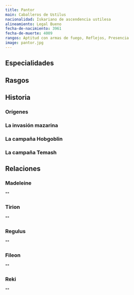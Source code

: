 ```yaml
---
title: Pantor
main: Caballeros de Ustilus
nacionalidad: Iskariano de ascendencia ustilesa
alineamiento: Legal Bueno
fecha-de-nacimiento: 3961
fecha-de-muerte: 4009
rangos: Aptitud con armas de fuego, Reflejos, Presencia
image: pantor.jpg
---
```


## Especialidades



## Rasgos



## Historia

### Orígenes



### La invasión mazarina



### La campaña Hobgoblin



### La campaña Temash



## Relaciones

### Madeleine

""

### Tirion

""

### Regulus

""

### Fileon

""

### Reki

""